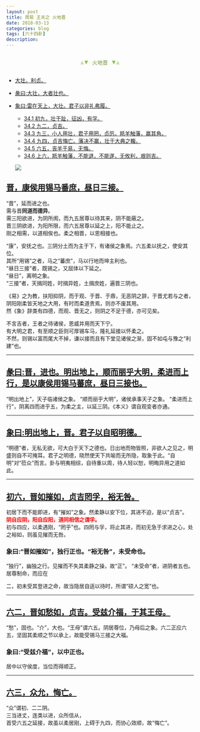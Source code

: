 ```yaml
---
layout: post
title: 周易 王夫之 火地晋
date: 2018-03-13
categories: blog
tags: [六十四卦]
description: 
---
```


<span id = "jump"></span>


<section style="margin: 0px auto; text-align: center;">
    <section class="xhr" style="width: 0px; height: 0px; border-left: 5px solid transparent; border-right: 5px solid transparent; border-bottom: 10px solid rgb(135, 201, 67); display: inline-block; opacity: 0.5; border-top-color: rgb(135, 201, 67);"></section>
    <section class="xhr" style="width: 0px; height: 0px; border-left: 5px solid transparent; border-right: 5px solid transparent; border-top: 10px solid rgb(135, 201, 67); display: inline-block; margin-left: -3px; border-bottom-color: rgb(135, 201, 67);"></section>
    <section style="
margin-left: 0.5em;
display: inline-block;">
        <p>
            <span style="color: rgb(118, 146, 60);">火地晋</span>
        </p>
    </section>
    <section class="xhr" style="margin-left: 0.5em; width: 0px; height: 0px; border-left: 5px solid transparent; border-right: 5px solid transparent; border-top: 10px solid rgb(135, 201, 67); display: inline-block; border-bottom-color: rgb(135, 201, 67);"></section>
    <section class="xhr" style="width: 0px; height: 0px; border-left: 5px solid transparent; border-right: 5px solid transparent; border-bottom: 10px solid rgb(135, 201, 67); display: inline-block; opacity: 0.5; margin-left: -3px; border-top-color: rgb(135, 201, 67);"></section>
</section>

- [大壮。利贞。](#jump大壮)
- [彖曰:大壮，大者壮也。](#jump大者壮也)
- [象曰:雷在天上，大壮。君子以非礼弗履。](#jump雷在天上)
  - [34.1 初九，壮于趾，征凶，有孚。](#jump壮于趾)
  - [34.2 九二，贞吉。](#jump贞吉)
  - [34.3 九三，小人用壮，君子用罔，贞厉。羝羊触藩，羸其角。](#jump小人用壮)
  - [34.4 九四，贞吉悔亡。藩决不赢，壮于大典之輹。](#jump贞吉悔亡)
  - [34.5 六五，丧羊于易，无悔。](#jump丧羊于易)
  - [34.6 上六，羝羊触藩，不能退，不能遂，无攸利，艰则吉。](#jump羝羊触藩)
  
  ![](http://www.guoyi360.com/uploads/allimg/130804/1-130P4092555645.jpg)
 
 
<span id = "jump晋"></span>
## [晋，康侯用锡马番庶，昼日三接。](#jump)
“晋”，延而进之也。<br>
需与晋**同道而德异**。<br>
需三阳欲进，为阴所阂，而九五居尊以待其来，阴不能蔽之。<br>
晋三阴欲进，为阳所限，而六五居尊以延之上，阳不能止之。<br>
刚之相需，以道相俟也。柔之相晋，以恩相接也。


“康”，安抚之也。三阴分土而为主于下，有诸侯之象焉。六五柔以抚之，使安其位。<br>
其所“用锡”之者，马之“蕃庶”，马以行地而坤主利也。<br>
“昼日三接”者，既锡之，又屈体以下延之。<br>
“昼日”，离明之象。<br>
“三接”者，天揖同姓，时揖异姓，土揖庶姓，遍晋三阴也。


《易》之为教，扶阳抑阴，而于观、于晋、于鼎，无恶阴之辞，于晋尤若与之者，<br>
阴阳刚柔皆天地之大用，有时而柔道贵焉，则亦不废其用。<br>
然《象》辞类有四德，而观、晋无之，则阴之不足于德，亦可见矣。


不言吉者，王者之待诸侯，恩威并用而天下宁。<br>
有大明之君，有至顺之臣则可厚锡车马，隆礼延接以怀柔之。<br>
不然，则锡以富而尾大不掉，谦以接而且有下堂见诸侯之渐，固不如屯与豫之“利建”也。

----

<span id = "jump彖曰:晋"></span>
## [彖曰:晋，进也。明出地上，顺而丽乎大明，柔进而上行，是以康侯用锡马蕃庶，昼日三接也。](#jump)
“明出地上”，天子临诸侯之象。
“顺而丽乎大明”，诸侯承事天子之象。
“柔进而上行”，阴离四而进乎五，为柔之主，以延三阴。《本义》谓自观变者亦通。

----

<span id = "jump象曰:明"></span>
## [象曰:明出地上，晋。君子以自昭明德。](#jump)
“明德”者，无私无欲，可大白于天下之德也。日出地而物皆照，非欲人之见之，明盛则自不可掩耳。君子之明德，晓然使天下共喻而无所隐，取象于此。“自明”对“莅众”而言。卦与明夷相综，自待重以周，待人轻以恕，明晦异用之道如此。

----

<span id = "jump晋如摧如"></span>
## [初六，晋如摧如，贞吉罔孚，裕无咎。](#jump)
初居下而不能即进，有“摧如”之象。然柔静以安下位，其进不迫，是以“贞吉”。<font color="#FF0000"><b><br>阴自应阴，阳自应阳，道同相信之谓孚。</br></b></font>初与四应，以柔遇刚，“罔乎”也。四罔与孚，将止其进，而初无急于求进之心，处之裕如，则虽见摧而无咎。

### 象曰:“晋如摧如”，独行正也。“裕无咎”，未受命也。
“独行”，幽独之行。见摧而不失其柔静之操，故“正”。
“未受命”者，进阴者五也。居尊制命，而应在

二，初未受其登进之命，故当隐居自适以待时，所谓“硕人之宽”也。

----

<span id = "jump晋如愁如"></span>
## [六二，晋如愁如，贞吉。受兹介福，于其王母。](#jump)
“愁”，固也。“介”，大也。“王母”谓六五。阴居尊位，乃母后之象。六二正应六五，坚固其柔顺之节以承上，故能受锡马三接之大福。

### 象曰:“受兹介福”，以中正也。
居中以守侯度，当位而得顺正。

----

<span id = "jump晋如摧如"></span>
## [六三，众允，悔亡。](#jump)
“众”谓初、二二阴。<br>
三当进丈，连类以进，众所信从，<br>
首受六五之延接，故虽以柔居刚，上碍于九四，而协心效顺，故“悔亡”。



